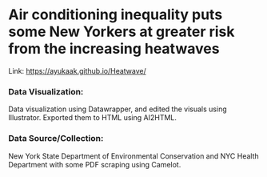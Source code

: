 #  Air conditioning inequality puts some New Yorkers at greater risk from the increasing heatwaves

Link:  https://ayukaak.github.io/Heatwave/

### Data Visualization:
Data visualization using Datawrapper, and edited the visuals using Illustrator. Exported them to HTML using AI2HTML.

### Data Source/Collection:
New York State Department of Environmental Conservation and NYC Health Department with some PDF scraping using Camelot.

